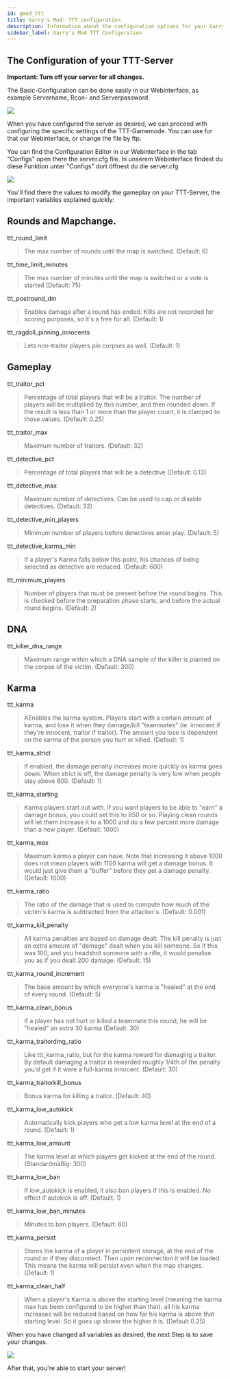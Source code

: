 ```yaml
---
id: gmod_ttt
title: Garry's Mod: TTT configuration
description: Information about the configuration options for your Garry's Mod TTT server from ZAP-Hosting -ZAP-Hosting.com documentation
sidebar_label: Garry's Mod TTT Configuration
---
```


## The Configuration of your TTT-Server

**Important: Turn off your server for all changes.**

The Basic-Configuration can be done easily in our Webinterface, as example Servername, Rcon- and Serverpassword.

![](https://screensaver01.zap-hosting.com/index.php/s/BQnfooF5RyYGKos/preview)

When you have configured the server as desired, we can proceed with configuring the specific settings of the TTT-Gamemode. You can use for that our Webinterface, or change the file by ftp.

You can find the Configuration Editor in our Webinterface in the tab "Configs" open there the server.cfg file.
In unserem Webinterface findest du diese Funktion unter "Configs" dort öffnest du die server.cfg

![](https://screensaver01.zap-hosting.com/index.php/s/w3CK97iz95cC42x/preview)

You'll find there the values to modify the gameplay on your TTT-Server, the important variables explained quickly: 

## Rounds and Mapchange.

ttt_round_limit 
> The max number of rounds until the map is switched. (Default: 6)

ttt_time_limit_minutes
> The max number of minutes until the map is switched or a vote is started (Default: 75)

ttt_postround_dm
> Enables damage after a round has ended. Kills are not recorded for scoring purposes, so it's a free for all. (Default: 1)

ttt_ragdoll_pinning_innocents 
> Lets non-traitor players pin corpses as well. (Default: 1)

## Gameplay
ttt_traitor_pct
> Percentage of total players that will be a traitor. The number of players will be multiplied by this number, and then rounded down. If the result is less than 1 or more than the player count, it is clamped to those values. (Default: 0.25)

ttt_traitor_max
> Maximum number of traitors. (Default: 32)

ttt_detective_pct 
> Percentage of total players that will be a detective (Default: 0.13)

ttt_detective_max
> Maximum number of detectives. Can be used to cap or disable detectives. (Default: 32)

ttt_detective_min_players
> Minimum number of players before detectives enter play. (Default: 5)

ttt_detective_karma_min
> If a player's Karma falls below this point, his chances of being selected as detective are reduced. (Default: 600)

ttt_minimum_players
> Number of players that must be present before the round begins. This is checked before the preparation phase starts, and before the actual round begins. (Default: 2)

## DNA
ttt_killer_dna_range
> Maximum range within which a DNA sample of the killer is planted on the corpse of the victim. (Default: 300)

## Karma

ttt_karma
> AEnables the karma system. Players start with a certain amount of karma, and lose it when they damage/kill "teammates" (ie. innocent if they're innocent, traitor if traitor). The amount you lose is dependent on the karma of the person you hurt or killed. (Default: 1)

ttt_karma_strict
> If enabled, the damage penalty increases more quickly as karma goes down. When strict is off, the damage penalty is very low when people stay above 800. (Default: 1)

ttt_karma_starting
> Karma players start out with. If you want players to be able to "earn" a damage bonus, you could set this to 850 or so. Playing clean rounds will let them increase it to a 1000 and do a few percent more damage than a new player. (Default: 1000)

ttt_karma_max
> Maximum karma a player can have. Note that increasing it above 1000 does not mean players with 1100 karma will get a damage bonus. It would just give them a "buffer" before they get a damage penalty. (Default: 1000)

ttt_karma_ratio
> The ratio of the damage that is used to compute how much of the victim's karma is subtracted from the attacker's. (Default: 0.001)

ttt_karma_kill_penalty
> All karma penalties are based on damage dealt. The kill penalty is just an extra amount of "damage" dealt when you kill someone. So if this was 100, and you headshot someone with a rifle, it would penalise you as if you dealt 200 damage. (Default: 15)

ttt_karma_round_increment
> The base amount by which everyone's karma is "healed" at the end of every round. (Default: 5)

ttt_karma_clean_bonus
> If a player has not hurt or killed a teammate this round, he will be "healed" an extra 30 karma (Default: 30)

ttt_karma_traitordmg_ratio 
> Like ttt_karma_ratio, but for the karma reward for damaging a traitor. By default damaging a traitor is rewarded roughly 1/4th of the penalty you'd get if it were a full-karma innocent. (Default: 30)

ttt_karma_traitorkill_bonus
> Bonus karma for killing a traitor. (Default: 40)

ttt_karma_low_autokick
> Automatically kick players who get a low karma level at the end of a round. (Default: 1)

ttt_karma_low_amount
> The karma level at which players get kicked at the end of the round. (Standardmäßig: 300)

ttt_karma_low_ban
> If low_autokick is enabled, it also ban players if this is enabled. No effect if autokick is off. (Default: 1)

ttt_karma_low_ban_minutes
> Minutes to ban players. (Default: 60)

ttt_karma_persist
> Stores the karma of a player in persistent storage, at the end of the round or if they disconnect. Then upon reconnection it will be loaded. This means the karma will persist even when the map changes. (Default: 1)

ttt_karma_clean_half
> When a player's Karma is above the starting level (meaning the karma max has been configured to be higher than that), all his karma increases will be reduced based on how far his karma is above that starting level. So it goes up slower the higher it is. (Default 0.25)

When you have changed all variables as desired, the next Step is to save your changes.

![](https://screensaver01.zap-hosting.com/index.php/s/j38s3CcsGpNFDND/preview)

After that, you're able to start your server!
